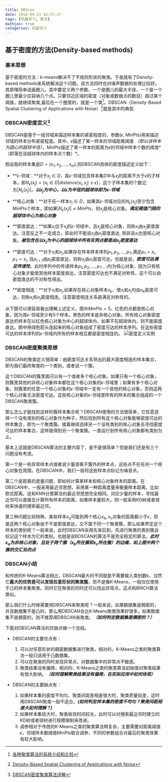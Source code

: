 ```yaml
---
title: DBScan
date: 2018-09-23 18:37:27
tags: [机器学习, 算法]
mathjax: true
categories: 机器学习
---
```


## 基于密度的方法(Density-based methods)
### 基本思想
基于密度的方法：k-means解决不了不规则形状的聚类。于是就有了Density-based methods来系统解决这个问题。该方法同时也对噪声数据的处理比较好。其原理简单说画圈儿，其中要定义两个参数，一个是圈儿的最大半径，一个是一个圈儿里最少应容纳几个点。只要邻近区域的密度（对象或数据点的数目）超过某个阈值，就继续聚类,最后在一个圈里的，就是一个类[^各种聚类算法]。DBSCAN（Density-Based Spatial Clustering of Applications with Noise）[^dbscan论文]就是其中的典型.

<!-- more -->

### DBSCAN密度定义[^刘建平博客]
DBSCAN是基于一组邻域来描述样本集的紧密程度的，参数($\epsilon$, MinPts)用来描述邻域的样本分布紧密程度。其中，$\epsilon$描述了某一样本的邻域距离阈值 *（即以该样本为圆心的超球半径）*，MinPts描述了某一样本的距离为ϵ的邻域中样本个数的阈值*（即落在该超球体内的样本点个数）*。
 
假设我的样本集是$D=(x_1,x_2,...,x_m)$,则DBSCAN具体的密度描述定义如下：
 - **$\epsilon$-邻域：**对于$x_j \in D$，其$\epsilon$-邻域包含样本集$D$中与$x_j$的距离不大于$\epsilon$的子样本，即$N_{\epsilon}(x_j)=\{ x_i \in D|distance(x_i, x_j) \leq \epsilon\}$，这个子样本集的个数记为$|N_{\epsilon}(x_j)|$。***以$x_j$为中心，以$\epsilon$为半径的超球体即为$\epsilon$-邻域***
 - **核心对象：**对于任一样本$x_j \in D$，如果其$\epsilon$-邻域对应的$N_{\epsilon}(x_j)$至少包含MinPts个样本，即如果$|N_{\epsilon}(x_j)| \leq MinPts$，则$x_j$是核心对象。***满足阈值门限的超球体中心为核心对象***

 - **密度直达：**如果$x_i$位于$x_j$的$\epsilon$-邻域中，且$x_j$是核心对象，则称$x_i$由$x_j$密度直达。注意反之不一定成立，即此时不能说$x_j$由$x_i$密度直达, 除非且$x_i$也是核心对象。***被包含在以$x_j$为中心的超球体中所有实例点都是由$x_j$密度直达***

 - **密度可达：**对于$x_i$和$x_j$,如果存在样本样本序列$p_1,p_2,...,p_T$,满足$p_1=x_i,p_T=x_j$, 且$p_{t+1}$由$p_t$密度直达，则称$x_j$由$x_i$密度可达。也就是说，***密度可达满足传递性***。此时序列中的传递样本$p_1,p_2,...,p_{T-1}$均为核心对象，因为只有核心对象才能使其他样本密度直达。注意密度可达也不满足对称性，这个可以由密度直达的不对称性得出。

 - **密度相连：**对于$x_i$和$x_j$,如果存在核心对象样本$x_k$，使$x_i$和$x_j$均由$x_k$密度可达，则称$x_i$和$x_j$密度相连。注意密度相连关系是满足对称性的。

从下图可以很容易看出理解上述定义，图中$MinPts=5$，红色的点都是核心对象，因为其$\epsilon$-邻域至少有5个样本。黑色的样本是非核心对象。所有核心对象密度直达的样本在以红色核心对象为中心的超球体内，如果不在超球体内，则不能密度直达。图中用绿色箭头连起来的核心对象组成了密度可达的样本序列。在这些密度可达的样本序列的$\epsilon$-邻域内所有的样本相互都是密度相连的。
![密度定义实例](https://upload-images.jianshu.io/upload_images/2268630-a41e2aff0b0018c1.png?imageMogr2/auto-orient/strip%7CimageView2/2/w/1240)
### DBSCAN密度聚类思想
DBSCAN的聚类定义很简单：由密度可达关系导出的最大密度相连的样本集合，即为我们最终聚类的一个类别，或者说一个簇。

这个DBSCAN的簇里面可以有一个或者多个核心对象。如果只有一个核心对象，则簇里其他的非核心对象样本都在这个核心对象的$\epsilon$-邻域里；如果有多个核心对象，则簇里的任意一个核心对象的$\epsilon$-邻域中一定有一个其他的核心对象，否则这两个核心对象无法密度可达。这些核心对象的$\epsilon$-邻域里所有的样本的集合组成的一个DBSCAN聚类簇。

那么怎么才能找到这样的簇样本集合呢？DBSCAN使用的方法很简单，它任意选择一个没有类别的核心对象作为种子，然后找到所有这个核心对象能够密度可达的样本集合，即为一个聚类簇。接着继续选择另一个没有类别的核心对象去寻找密度可达的样本集合，这样就得到另一个聚类簇。一直运行到所有核心对象都有类别为止。

基本上这就是DBSCAN算法的主要内容了，是不是很简单？但是我们还是有三个问题没有考虑。

第一个是一些异常样本点或者说少量游离于簇外的样本点，这些点不在任何一个核心对象在周围，在DBSCAN中，我们一般将这些样本点标记为噪音点。

第二个是距离的度量问题，即如何计算某样本和核心对象样本的距离。在DBSCAN中，一般采用最近邻思想，采用某一种距离度量来衡量样本距离，比如欧式距离。这和KNN分类算法的最近邻思想完全相同。对应少量的样本，寻找最近邻可以直接去计算所有样本的距离，如果样本量较大，则一般采用KD树或者球树来快速的搜索最近邻。

第三种问题比较特殊，某些样本$x_a$可能到两个核心$x_b, x_c$对象的距离都小于$\epsilon$，但是这两个核心对象由于不是密度直达，又不属于同一个聚类簇，那么如果界定这个样本的类别呢？一般来说，此时DBSCAN采用先来后到，先进行聚类的类别簇会标记这个样本为它的类别。也就是说BDSCAN的算法不是完全稳定的算法。***此时$x_a$为非核心对象，且处于两个簇（$x_b$所在簇和$x_c$所在簇）的边缘，如上图中两个簇的交汇处的点***

### DBSCAN小结
和传统的K-Means算法相比，DBSCAN最大的不同就是不需要输入类别数k，当然它**最大的优势是可以发现任意形状的聚类簇**，而不是像K-Means，一般仅仅使用于凸的样本集聚类。同时它在聚类的同时还可以找出异常点，这点和BIRCH算法类似。

那么我们什么时候需要用DBSCAN来聚类呢？一般来说，如果数据集是稠密的，并且数据集不是凸的，那么用DBSCAN会比K-Means聚类效果好很多。如果数据集不是稠密的，则不推荐用DBSCAN来聚类。***（如何判定数据集是稠密的？）***

下面对DBSCAN算法的优缺点做一个总结。
 - DBSCAN的主要优点有：
   1. 可以对任意形状的稠密数据集进行聚类，相对的，K-Means之类的聚类算法一般只适用于凸数据集。
    2. 可以在聚类的同时发现异常点，对数据集中的异常点不敏感。
    3. 聚类结果没有偏倚，相对的，K-Means之类的聚类算法初始值对聚类结果有很大影响。***（如何理解聚类结果没有偏倚，在实际应用中如何体现）***

 - DBSCAN的主要缺点有：
    1. 如果样本集的密度不均匀、聚类间距差相差很大时，聚类质量较差，这时用DBSCAN聚类一般不适合。***(如何判定样本集的密度不均匀？聚类间距相差大如何理解？)***
    2. 如果样本集较大时，聚类收敛时间较长，此时可以对搜索最近邻时建立的KD树或者球树进行规模限制来改进。
    3. 调参相对于传统的K-Means之类的聚类算法稍复杂，主要需要对距离阈值$\epsilon$，邻域样本数阈值MinPts联合调参，不同的参数组合对最后的聚类效果有较大影响。


[^各种聚类算法]: [各种聚类算法的系统介绍和比较](https://blog.csdn.net/abc200941410128/article/details/78541273)
[^dbscan论文]: [Density-Based Spatial Clustering of Applications with Noise](https://www.aaai.org/Papers/KDD/1996/KDD96-037.pdf)
[^刘建平博客]: [DBSCAN密度聚类算法详解](https://www.cnblogs.com/pinard/p/6208966.html)
